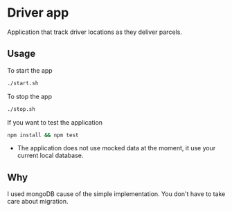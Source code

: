 # Driver app

Application that track driver locations as they deliver parcels.

## Usage

To start the app
```bash
./start.sh
```
To stop the app
```bash
./stop.sh
```

If you want to test the application
```bash
npm install && npm test
```
* The application does not use mocked data at the moment, it use your current local database.

## Why
I used mongoDB cause of the simple implementation. You don't have to take care about migration. 
